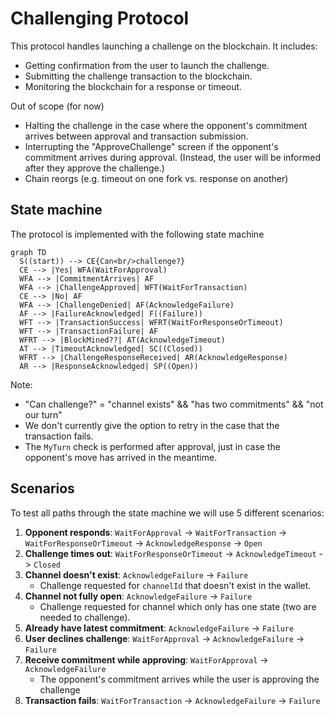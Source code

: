 # Challenging Protocol

This protocol handles launching a challenge on the blockchain. It includes:

- Getting confirmation from the user to launch the challenge.
- Submitting the challenge transaction to the blockchain.
- Monitoring the blockchain for a response or timeout.

Out of scope (for now)

- Halting the challenge in the case where the opponent's commitment arrives between approval and transaction submission.
- Interrupting the "ApproveChallenge" screen if the opponent's commitment arrives during approval. (Instead, the user will be informed after they approve the challenge.)
- Chain reorgs (e.g. timeout on one fork vs. response on another)

## State machine

The protocol is implemented with the following state machine

```mermaid
graph TD
  S((start)) --> CE{Can<br/>challenge?}
  CE --> |Yes| WFA(WaitForApproval)
  WFA --> |CommitmentArrives| AF
  WFA --> |ChallengeApproved| WFT(WaitForTransaction)
  CE --> |No| AF
  WFA --> |ChallengeDenied| AF(AcknowledgeFailure)
  AF --> |FailureAcknowledged| F((Failure))
  WFT --> |TransactionSuccess| WFRT(WaitForResponseOrTimeout)
  WFT --> |TransactionFailure| AF
  WFRT --> |BlockMined??| AT(AcknowledgeTimeout)
  AT --> |TimeoutAcknowledged| SC((Closed))
  WFRT --> |ChallengeResponseReceived| AR(AcknowledgeResponse)
  AR --> |ResponseAcknowledged| SP((Open))
```

Note:

- "Can challenge?" = "channel exists" && "has two commitments" && "not our turn"
- We don't currently give the option to retry in the case that the transaction fails.
- The `MyTurn` check is performed after approval, just in case the opponent's move has arrived in the meantime.

## Scenarios

To test all paths through the state machine we will use 5 different scenarios:

1. **Opponent responds**: `WaitForApproval` -> `WaitForTransaction` -> `WaitForResponseOrTimeout`
   -> `AcknowledgeResponse` -> `Open`
2. **Challenge times out**: `WaitForResponseOrTimeout` -> `AcknowledgeTimeout` -> `Closed`
3. **Channel doesn't exist**: `AcknowledgeFailure` -> `Failure`
   - Challenge requested for `channelId` that doesn't exist in the wallet.
4. **Channel not fully open**: `AcknowledgeFailure` -> `Failure`
   - Challenge requested for channel which only has one state (two are needed to challenge).
5. **Already have latest commitment**: `AcknowledgeFailure` -> `Failure`
6. **User declines challenge**: `WaitForApproval` -> `AcknowledgeFailure` -> `Failure`
7. **Receive commitment while approving**: `WaitForApproval` -> `AcknowledgeFailure`
   - The opponent's commitment arrives while the user is approving the challenge
8. **Transaction fails**: `WaitForTransaction` -> `AcknowledgeFailure` -> `Failure`
